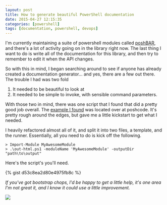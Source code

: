 ```yaml
---
layout: post
title: How to generate beautiful PowerShell documentation
date: 2015-04-27 12:15:35
categories: [powershell]
tags: [documentation, powershell, devops]
---
```


I'm currently maintaining a suite of powershell modules called [poshBAR](https://github.com/FutureStateMobile/poshBAR), and there's a lot of activity going on in the library right now. The last thing I want to do is write all of the documentation for this library, and then try to remember to edit it when the API changes.

So with this in mind, I began searching around to see if anyone has already created a documentation generator... and yes, there are a few out there. The trouble I had was two fold

 1. It needed to be beautiful to look at
 2. It needed to be simple to invoke, with sensible command parameters.

With those two in mind, there was one script that I found that did a pretty good job overall. The [example I found](http://poshcode.org/587) was located over at poshcode. It's pretty rough around the edges, but gave me a little kickstart to get what I needed.

I heavily refactored almost all of it, and split it into two files, a template, and the runner. Essentially, all you need to do is kick off the following.

    > Import-Module MyAwesomeModule
    > .\out-html.ps1 -moduleName 'MyAwesomeModule' -outputDir "path\to\output"

Here's the script's you'll need.

{% gist d53c8ea2d80e4975fb8c %}

*If you've got bootstrap chops, I'd be happy to get a little help, it's one area I'm not great it, and I know it could use a little improvement.*

![](https://i.imgur.com/ZJO7Qhj.png)